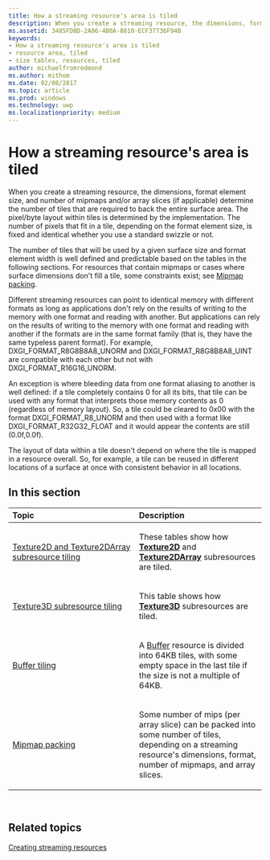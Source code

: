 ```yaml
---
title: How a streaming resource's area is tiled
description: When you create a streaming resource, the dimensions, format element size, and number of mipmaps and/or array slices (if applicable) determine the number of tiles that are required to back the entire surface area.
ms.assetid: 3485FD8D-2A06-4B0A-8810-ECF37736F94B
keywords:
- How a streaming resource's area is tiled
- resource area, tiled
- size tables, resources, tiled
author: michaelfromredmond
ms.author: mithom
ms.date: 02/08/2017
ms.topic: article
ms.prod: windows
ms.technology: uwp
ms.localizationpriority: medium
---
```


# How a streaming resource's area is tiled


When you create a streaming resource, the dimensions, format element size, and number of mipmaps and/or array slices (if applicable) determine the number of tiles that are required to back the entire surface area. The pixel/byte layout within tiles is determined by the implementation. The number of pixels that fit in a tile, depending on the format element size, is fixed and identical whether you use a standard swizzle or not.

The number of tiles that will be used by a given surface size and format element width is well defined and predictable based on the tables in the following sections. For resources that contain mipmaps or cases where surface dimensions don't fill a tile, some constraints exist; see [Mipmap packing](mipmap-packing.md).

Different streaming resources can point to identical memory with different formats as long as applications don't rely on the results of writing to the memory with one format and reading with another. But applications can rely on the results of writing to the memory with one format and reading with another if the formats are in the same format family (that is, they have the same typeless parent format). For example, DXGI\_FORMAT\_R8G8B8A8\_UNORM and DXGI\_FORMAT\_R8G8B8A8\_UINT are compatible with each other but not with DXGI\_FORMAT\_R16G16\_UNORM.

An exception is where bleeding data from one format aliasing to another is well defined: if a tile completely contains 0 for all its bits, that tile can be used with any format that interprets those memory contents as 0 (regardless of memory layout). So, a tile could be cleared to 0x00 with the format DXGI\_FORMAT\_R8\_UNORM and then used with a format like DXGI\_FORMAT\_R32G32\_FLOAT and it would appear the contents are still (0.0f,0.0f).

The layout of data within a tile doesn't depend on where the tile is mapped in a resource overall. So, for example, a tile can be reused in different locations of a surface at once with consistent behavior in all locations.

## <span id="in-this-section"></span>In this section


<table>
<colgroup>
<col width="50%" />
<col width="50%" />
</colgroup>
<thead>
<tr class="header">
<th align="left">Topic</th>
<th align="left">Description</th>
</tr>
</thead>
<tbody>
<tr class="odd">
<td align="left"><p><a href="texture2d-and-texture2darray-subresource-tiling.md">Texture2D and Texture2DArray subresource tiling</a></p></td>
<td align="left"><p>These tables show how <a href="https://msdn.microsoft.com/library/windows/desktop/ff471525"><strong>Texture2D</strong></a> and <a href="https://msdn.microsoft.com/library/windows/desktop/ff471526"><strong>Texture2DArray</strong></a> subresources are tiled.</p></td>
</tr>
<tr class="even">
<td align="left"><p><a href="texture3d-subresource-tiling.md">Texture3D subresource tiling</a></p></td>
<td align="left"><p>This table shows how <a href="https://msdn.microsoft.com/library/windows/desktop/ff471562"><strong>Texture3D</strong></a> subresources are tiled.</p></td>
</tr>
<tr class="odd">
<td align="left"><p><a href="buffer-tiling.md">Buffer tiling</a></p></td>
<td align="left"><p>A <a href="introduction-to-buffers.md">Buffer</a> resource is divided into 64KB tiles, with some empty space in the last tile if the size is not a multiple of 64KB.</p></td>
</tr>
<tr class="even">
<td align="left"><p><a href="mipmap-packing.md">Mipmap packing</a></p></td>
<td align="left"><p>Some number of mips (per array slice) can be packed into some number of tiles, depending on a streaming resource's dimensions, format, number of mipmaps, and array slices.</p></td>
</tr>
</tbody>
</table>

 

## <span id="related-topics"></span>Related topics


[Creating streaming resources](creating-streaming-resources.md)

 

 




